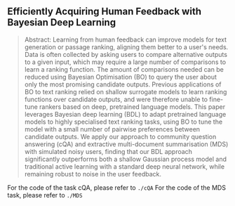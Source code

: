 ## Efficiently Acquiring Human Feedback with Bayesian Deep Learning
> Abstract: Learning from human feedback can improve models for text generation or passage ranking, aligning them better to a user's needs. Data is often collected by asking users to compare alternative outputs to a given input, which may require a large number of comparisons to learn a ranking function. The amount of comparisons needed can be reduced using Bayesian Optimisation (BO) to query the user about only the most promising candidate outputs. Previous applications of BO to text ranking relied on shallow surrogate models to learn ranking functions over candidate outputs, and were therefore unable to fine-tune rankers based on deep, pretrained language models. This paper leverages Bayesian deep learning (BDL) to adapt pretrained language models to highly specialised text ranking tasks, using BO to tune the model with a small number of pairwise preferences between candidate outputs. We apply our approach to community question answering (cQA) and extractive multi-document summarisation (MDS) with simulated noisy users, finding that our BDL approach significantly outperforms both a shallow Gaussian process model and traditional active learning with a standard deep neural network, while remaining robust to noise in the user feedback.

For the code of the task cQA, please refer to `./cQA`
For the code of the MDS task, please refer to `./MDS`
